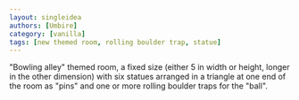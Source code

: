 ```yaml
---
layout: singleidea
authors: [Umbire]
category: [vanilla]
tags: [new themed room, rolling boulder trap, statue]
---
```

"Bowling alley" themed room, a fixed size (either 5 in width or height, longer
in the other dimension) with six statues arranged in a triangle at one end of
the room as "pins" and one or more rolling boulder traps for the "ball".
